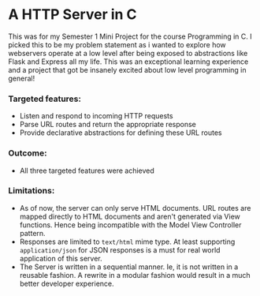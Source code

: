 # A HTTP Server in C
This was for my Semester 1 Mini Project for the course Programming in C. I picked this to be my problem statement as i wanted to explore how webservers operate at a low level after being exposed to abstractions like Flask and Express all my life. This was an exceptional learning experience and a project that got be insanely excited about low level programming in general!

### Targeted features: 
- Listen and respond to incoming HTTP requests 
- Parse URL routes and return the appropriate response 
- Provide declarative abstractions for defining these URL routes 

### Outcome: 
- All three targeted features were achieved 

### Limitations: 
- As of now, the server can only serve HTML documents. URL routes are mapped directly to HTML documents and aren't generated via View functions. Hence being incompatible with the Model View Controller pattern. 
- Responses are limited to `text/html` mime type. At least supporting `application/json` for JSON responses is a must for real world application of this server. 
- The Server is written in a sequential manner. Ie, it is not written in a reusable fashion. A rewrite in a modular fashion would result in a much better developer experience. 
